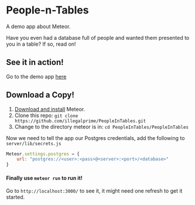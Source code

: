 # People-n-Tables
A demo app about Meteor.

Have you even had a database full of people and wanted them presented to you in a table? If so, read on!

## See it in action!
Go to the demo app [here](http://people-n-tables.meteor.com/)

## Download a Copy!
1. [Download and install](https://www.meteor.com/install) Meteor.
2. Clone this repo: ```git clone https://github.com/illegalprime/PeopleInTables.git```
3. Change to the directory meteor is in: ```cd PeopleInTables/PeopleInTables```

Now we need to tell the app our Postgres credentials, add the following to ```server/lib/secrets.js```
```Javascript
Meteor.settings.postgres = {
    url: "postgres://<user>:<pass>@<server>:<port>/<database>"
}
```

#### Finally use ```meteor run``` to run it!

Go to ```http://localhost:3000/``` to see it, it might need one refresh to get it started.
